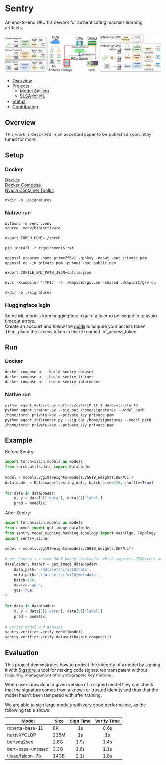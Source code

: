 # Sentry

An end-to-end GPU framework for authenticating machine learning artifacts.



![](sentry.png "Sentry")

<!-- markdown-toc --bullets="-" -i README.md -->

<!-- toc -->

- [Overview](#overview)
- [Projects](#projects)
  - [Model Signing](#model-signing)
  - [SLSA for ML](#slsa-for-ml)
- [Status](#status)
- [Contributing](#contributing)

<!-- tocstop -->

## Overview

This work is described in an accepted paper to be published soon. Stay tuned for more.

## Setup

### Docker
[Docker](https://docs.docker.com/get-started/get-docker/)  
[Docker Compose](https://docs.docker.com/compose/install/)   
[Nvidia Container Toolkit](https://docs.nvidia.com/datacenter/cloud-native/container-toolkit/latest/install-guide.html)
```
mkdir -p ./signatures
```

### Native run
```
python3 -m venv .venv
source .venv/bin/activate

export TORCH_HOME=./torch

pip install -r requirements.txt

openssl ecparam -name prime256v1 -genkey -noout -out private.pem
openssl ec -in private.pem -pubout -out public.pem

export CUFILE_ENV_PATH_JSON=cufile.json

nvcc -Xcompiler '-fPIC' -o ./RapidEC/gsv.so -shared ./RapidEC/gsv.cu

mkdir -p ./signatures
```

### Huggingface login
Some ML models from huggingface require a user to be logged in to avoid timeout errors.  
Create an account and follow the [guide](https://huggingface.co/docs/hub/en/security-tokens) to acquire your access token.  
Then, place the access token in the file named 'hf_access_token'.

## Run

### Docker
```
docker compose up --build sentry_dataset
docker compose up --build sentry_trainer
docker compose up --build sentry_inferencer
```

### Native run
```
python agent_dataset.py uoft-cs/cifar10 16 1 dataset/cifar10
python agent_trainer.py --sig_out /home/signatures --model_path /home/torch private-key --private_key private.pem
python agent_inferencer.py --sig_out /home/signatures --model_path /home/torch private-key --private_key private.pem
```

## Example
Before Sentry:
```python
import torchvision.models as models
from torch.utils.data import DataLoader

model = models.vgg19(weights=models.VGG19_Weights.DEFAULT)
dataloader = DataLoader(testing_data, batch_size=128, shuffle=True)

for data in dataloader:
    x, y = data[0]['data'], data[0]['label']
    pred = model(x)
```

After Sentry:
```python
import torchvision.models as models
from common import get_image_dataloader
from sentry.model_signing.hashing.topology import HashAlgo, Topology
import sentry.signer

model = models.vgg19(weights=models.VGG19_Weights.DEFAULT)

# get Sentry's custom DALI-based dataloader which supports GPUDirect and dataset hashing
dataloader, hasher = get_image_dataloader(
    data_path='./dataset/cifar10/data',
    meta_path='./dataset/cifar10/metadata',
    batch=128,
    device='gpu',
    gds=True,
)

for data in dataloader:
    x, y = data[0]['data'], data[0]['label']
    pred = model(x)

# verify model and dataset
sentry.verifier.verify_model(model)
sentry.verifier.verify_dataset(hasher.compute())
```

## Evaluation

This project demonstrates how to protect the integrity of a model by signing it
with [Sigstore](https://www.sigstore.dev/), a tool for making code signatures
transparent without requiring management of cryptographic key material.

When users download a given version of a signed model they can check that the
signature comes from a known or trusted identity and thus that the model hasn't
been tampered with after training.

We are able to sign large models with very good performance, as the following
table shows:

| Model              | Size  |  Sign Time | Verify Time |
|--------------------|-------|:----------:|:-----------:|
| roberta-base-11    | 8K    | 1s         | 0.6s        |
| hustvl/YOLOP       | 215M  | 1s         | 1s          |
| bertseq2seq        | 2.8G  | 1.9s       | 1.4s        |
| bert-base-uncased  | 3.3G  | 1.6s       | 1.1s        |
| tiiuae/falcon-7b   | 14GB  | 2.1s       | 1.8s        |
